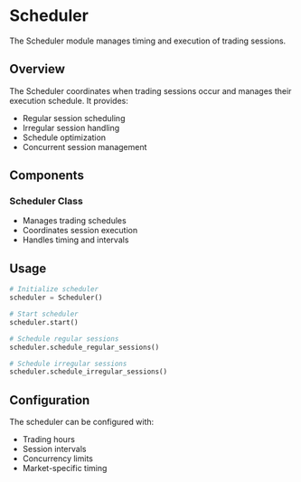 # Scheduler

The Scheduler module manages timing and execution of trading sessions.

## Overview

The Scheduler coordinates when trading sessions occur and manages their execution schedule. It provides:

- Regular session scheduling
- Irregular session handling
- Schedule optimization
- Concurrent session management

## Components

### Scheduler Class
- Manages trading schedules
- Coordinates session execution
- Handles timing and intervals

## Usage

```python
# Initialize scheduler
scheduler = Scheduler()

# Start scheduler
scheduler.start()

# Schedule regular sessions
scheduler.schedule_regular_sessions()

# Schedule irregular sessions
scheduler.schedule_irregular_sessions()
```

## Configuration

The scheduler can be configured with:
- Trading hours
- Session intervals
- Concurrency limits
- Market-specific timing